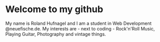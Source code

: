 # Welcome to my github 
My name is Roland Hufnagel and I am a student in Web Development @neuefische.de. My interests are - next to coding - Rock'n'Roll Music, Playing Guitar, Photography and vintage things.



